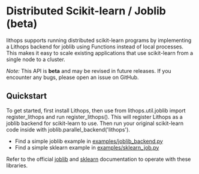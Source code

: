 # Distributed Scikit-learn / Joblib (beta)

lithops supports running distributed scikit-learn programs by implementing a Lithops backend for joblib using Functions instead of local processes. This makes it easy to scale existing applications that use scikit-learn from a single node to a cluster.

*Note:* This API is **beta** and may be revised in future releases. If you encounter any bugs, please open an issue on GitHub.

## Quickstart
To get started, first install Lithops, then use from lithops.util.joblib import register_lithops and run register_lithops(). This will register Lithops as a joblib backend for scikit-learn to use. Then run your original scikit-learn code inside with joblib.parallel_backend('lithops').

- Find a simple joblib example in [examples/joblib_backend.py](../../examples/joblib_backend.py)
- Find a simple sklearn example in [examples/sklearn_job.py](../../examples/sklearn_job.py)

Refer to the official [joblib](https://joblib.readthedocs.io/en/latest/parallel.html) and [sklearn](https://scikit-learn.org/stable/user_guide.html) documentation to operate with these libraries.

